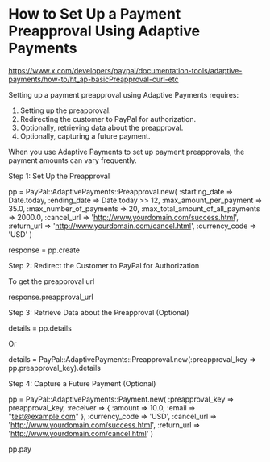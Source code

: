 # How to Set Up a Payment Preapproval Using Adaptive Payments

https://www.x.com/developers/paypal/documentation-tools/adaptive-payments/how-to/ht_ap-basicPreapproval-curl-etc

Setting up a payment preapproval using Adaptive Payments requires:

  1. Setting up the preapproval.
  2. Redirecting the customer to PayPal for authorization.
  3. Optionally, retrieving data about the preapproval.
  4. Optionally, capturing a future payment.

When you use Adaptive Payments to set up payment preapprovals, the payment amounts can vary frequently.

Step 1: Set Up the Preapproval

  pp = PayPal::AdaptivePayments::Preapproval.new(
    :starting_date => Date.today,
    :ending_date => Date.today >> 12,
    :max_amount_per_payment => 35.0,
    :max_number_of_payments => 20,
    :max_total_amount_of_all_payments => 2000.0,
    :cancel_url => 'http://www.yourdomain.com/success.html',
    :return_url => 'http://www.yourdomain.com/cancel.html',
    :currency_code => 'USD'
  )

  response = pp.create

Step 2: Redirect the Customer to PayPal for Authorization

To get the preapproval url

  response.preapproval_url

Step 3: Retrieve Data about the Preapproval (Optional)

  details = pp.details

  Or

  details = PayPal::AdaptivePayments::Preapproval.new(:preapproval_key => pp.preapproval_key).details

Step 4: Capture a Future Payment (Optional)

  pp = PayPal::AdaptivePayments::Payment.new(
    :preapproval_key => preapproval_key,
    :receiver => { :amount => 10.0, :email => "test@example.com" },
    :currency_code => 'USD',
    :cancel_url => 'http://www.yourdomain.com/success.html',
    :return_url => 'http://www.yourdomain.com/cancel.html'
  )

  pp.pay



